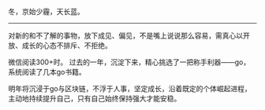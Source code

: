 冬，京始少霾，天长蓝。

-----

对新的和不了解的事物，放下成见、偏见，不是嘴上说说那么容易，需真心以开放、成长的心态不排斥、不拒绝。

微信阅读300+时。
过去的一年，沉淀下来，精心挑选了一把称手利器——go，系统阅读了几本go书籍。

明年将沉浸于go与区块链，不浮于人事，坚定成长，沿着既定的个体崛起进程，主动地持续提升自己，只有自己始终保持强大才能安稳。

